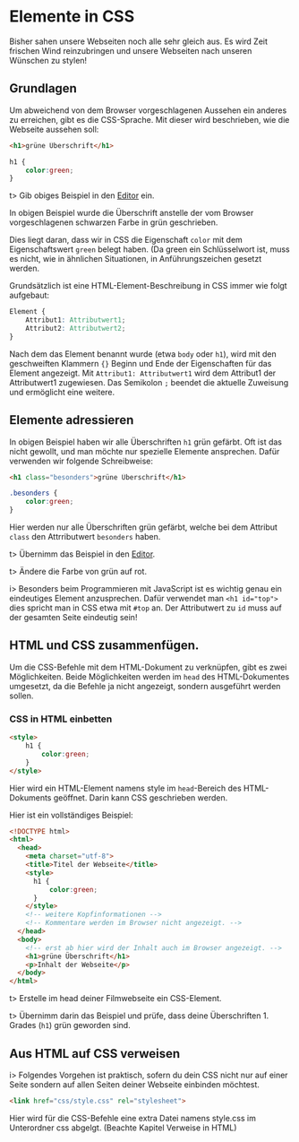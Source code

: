 # Elemente in CSS

Bisher sahen unsere Webseiten noch alle sehr gleich aus. Es wird Zeit frischen Wind reinzubringen und unsere Webseiten nach unseren Wünschen zu stylen!

## Grundlagen

Um abweichend von dem Browser vorgeschlagenen Aussehen ein anderes zu erreichen, gibt es die CSS-Sprache. Mit dieser wird beschrieben, wie die Webseite aussehen soll:

```html
<h1>grüne Überschrift</h1>
```

```css
h1 {
	color:green;
}
```

t> Gib obiges Beispiel in den [Editor](https://apps.wi-wissen.de/html-css-js-editor/) ein.					

In obigen Beispiel wurde die Überschrift anstelle der vom Browser vorgeschlagenen schwarzen Farbe in grün geschrieben.

Dies liegt daran, dass wir in CSS die Eigenschaft `color` mit dem Eigenschaftswert `green` belegt haben. (Da green ein Schlüsselwort ist, muss es nicht, wie in ähnlichen Situationen, in Anführungszeichen gesetzt werden.

Grundsätzlich ist eine HTML-Element-Beschreibung in CSS immer wie folgt aufgebaut:

```css
Element {
	Attribut1: Attributwert1; 
	Attribut2: Attributwert2;
}
```

Nach dem das Element benannt wurde (etwa `body` oder `h1`), wird mit den geschweiften Klammern `{}` Beginn und Ende der Eigenschaften für das Element angezeigt. Mit `Attribut1: Attributwert1` wird dem Attribut1 der Attributwert1 zugewiesen. Das Semikolon `;` beendet die aktuelle Zuweisung und ermöglicht eine weitere.

## Elemente adressieren

In obigen Beispiel haben wir alle Überschriften `h1` grün gefärbt. Oft ist das nicht gewollt, und man möchte nur spezielle Elemente ansprechen. Dafür verwenden wir folgende Schreibweise: 

```html
<h1 class="besonders">grüne Überschrift</h1>
```

```css
.besonders {
	color:green;
}
```

Hier werden nur alle Überschriften grün gefärbt, welche bei dem Attribut `class` den Attrributwert `besonders` haben.

t> Übernimm das Beispiel in den [Editor](https://apps.wi-wissen.de/html-css-js-editor/). 

t> Ändere die Farbe von grün auf rot.

i> Besonders beim Programmieren mit JavaScript ist es wichtig genau ein eindeutiges Element anzusprechen. Dafür verwendet man `<h1 id="top">` dies spricht man in CSS etwa mit `#top` an. Der Attributwert zu `id` muss auf der gesamten Seite eindeutig sein!



## HTML und CSS zusammenfügen.

Um die CSS-Befehle mit dem HTML-Dokument zu verknüpfen, gibt es zwei Möglichkeiten. Beide Möglichkeiten werden im `head` des HTML-Dokumentes umgesetzt, da die Befehle ja nicht angezeigt, sondern ausgeführt werden sollen.

### CSS in HTML einbetten

```html
<style> 
	h1 {
		color:green;
	} 
</style>
```

Hier wird ein HTML-Element namens style im `head`-Bereich des HTML-Dokuments geöffnet. Darin kann CSS geschrieben werden.

Hier ist ein vollständiges Beispiel:

```html
<!DOCTYPE html>
<html>
  <head>
	<meta charset="utf-8">
	<title>Titel der Webseite</title>
    <style> 
      h1 {
          color:green;
      } 
	</style>
	<!-- weitere Kopfinformationen -->
	<!-- Kommentare werden im Browser nicht angezeigt. -->
  </head>
  <body>
	<!-- erst ab hier wird der Inhalt auch im Browser angezeigt. -->
	<h1>grüne Überschrift</h1>
    <p>Inhalt der Webseite</p>
  </body>
</html>
```

t> Erstelle im head deiner Filmwebseite ein CSS-Element.

t> Übernimm darin das Beispiel und prüfe, dass deine Überschriften 1. Grades (`h1`) grün geworden sind. 



## Aus HTML auf CSS verweisen

i> Folgendes Vorgehen ist praktisch, sofern du dein CSS nicht nur auf einer Seite sondern auf allen Seiten deiner Webseite einbinden möchtest.

```html
<link href="css/style.css" rel="stylesheet">
```

Hier wird für die CSS-Befehle eine extra Datei namens style.css im Unterordner css abgelgt. (Beachte Kapitel Verweise in HTML)

